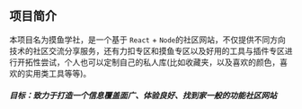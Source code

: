 ## 项目简介

本项目名为摸鱼学社，是一个基于 `React` + `Node`的社区网站，不仅提供不同方向技术的社区交流分享服务，还有力扣专区和摸鱼专区以及好用的工具与插件专区进行开拓性尝试，个人也可以定制自己的私人库(比如收藏夹，以及喜欢的颜色，喜欢的实用类工具等等)。

##### 目标：致力于打造一个信息覆盖面广、体验良好、找到家一般的功能社区网站
